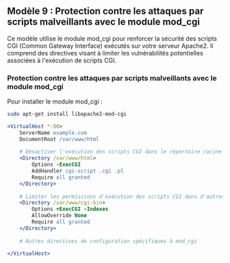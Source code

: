 ## Modèle 9 : Protection contre les attaques par scripts malveillants avec le module mod_cgi

Ce modèle utilise le module mod_cgi pour renforcer la sécurité des scripts CGI (Common Gateway Interface) exécutés sur votre serveur Apache2. Il comprend des directives visant à limiter les vulnérabilités potentielles associées à l'exécution de scripts CGI.
###  Protection contre les attaques par scripts malveillants avec le module mod_cgi
Pour installer le module mod_cgi  :
```bash
sudo apt-get install libapache2-mod-cgi
```
```apache
<VirtualHost *:80>
    ServerName example.com
    DocumentRoot /var/www/html
    
    # Désactiver l'exécution des scripts CGI dans le répertoire racine
    <Directory /var/www/html>
        Options -ExecCGI
        AddHandler cgi-script .cgi .pl
        Require all granted
    </Directory>
    
    # Limiter les permissions d'exécution des scripts CGI dans d'autres répertoires
    <Directory /var/www/cgi-bin>
        Options +ExecCGI -Indexes
        AllowOverride None
        Require all granted
    </Directory>
    
    # Autres directives de configuration spécifiques à mod_cgi
    
</VirtualHost>
